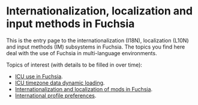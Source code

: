 # Internationalization, localization and input methods in Fuchsia

This is the entry page to the internationalization (I18N), localization (L10N)
and input methods (IM) subsystems in Fuchsia.  The topics you find here deal
with the use of Fuchsia in multi-language environments.

Topics of interest (with details to be filled in over time):

- [ICU use in Fuchsia](icu.md).
- [ICU timezone data dynamic loading](icu_data.md).
- [Internationalization and localization of mods in Fuchsia](localizing_mods.md).
- [International profile preferences](fuchsia_intl.md).
